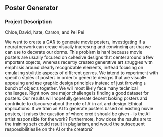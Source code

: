 ## Poster Generator

### Project Description

Chloe, David, Nate, Carson, and Pei Pei

We want to create a GAN to generate movie posters, investigating if a neural network can create visually interesting and convincing art that we can use to decorate our dorms.
This problem is hard because movie posters are usually focused on cohesive designs that center around a few important objects, whereas recently created generative art struggles with emphasis around clearly recognizable elements, instead focusing on emulating stylistic aspects of different genres.
We intend to experiment with specific styles of posters in order to generate designs that are visually appealing and use graphic design principles instead of just throwing a bunch of objects together.
We will most likely face many technical challenges. Right now one major challenge is finding a good dataset for posters.
Our results will hopefully generate decent looking posters and contribute to discourse about the role of AI in art and design.
Ethical implications: 
If we train an AI to generate posters based on existing movie posters, it raises the question of where credit should be given - is the AI artist responsible for the work? Furthermore, how close the results are to the training sets could result in plagiarism, and would the subsequent responsibilities lie on the AI or the creators?
